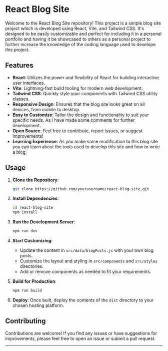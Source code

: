 # React Blog Site

Welcome to the React Blog Site repository! This project is a simple blog site project which is developed using React, Vite, and Tailwind CSS. It's designed to be easily customizable and perfect for including it in a personal portfolio and having it be showcased to others as a personal project to further increase the knowledge of the coding language used to develope this project.

## Features

- **React**: Utilizes the power and flexibility of React for building interactive user interfaces.
- **Vite**: Lightning-fast build tooling for modern web development.
- **Tailwind CSS**: Quickly style your components with Tailwind CSS utility classes.
- **Responsive Design**: Ensures that the blog site looks great on all devices, from mobile to desktop.
- **Easy to Customize**: Tailor the design and functionality to suit your specific needs. As i have made some comments for further development.
- **Open Source**: Feel free to contribute, report issues, or suggest improvements!
- **Learning Experience**: As you make some modification to this blog site you can learn about the tools used to develop this site and how to write a blog.

## Usage

1. **Clone the Repository**:
   ```bash
   git clone https://github.com/yourusername/react-blog-site.git
   ```

2. **Install Dependencies**:
   ```bash
   cd react-blog-site
   npm install
   ```

3. **Run the Development Server**:
   ```bash
   npm run dev
   ```

4. **Start Customizing**:
   - Update the content in `src/data/blogPosts.js` with your own blog posts.
   - Customize the layout and styling in `src/components` and `src/styles` directories.
   - Add or remove components as needed to fit your requirements.

5. **Build for Production**:
   ```bash
   npm run build
   ```

6. **Deploy**:
   Once built, deploy the contents of the `dist` directory to your chosen hosting platform.

## Contributing

Contributions are welcome! If you find any issues or have suggestions for improvements, please feel free to open an issue or submit a pull request.


---

